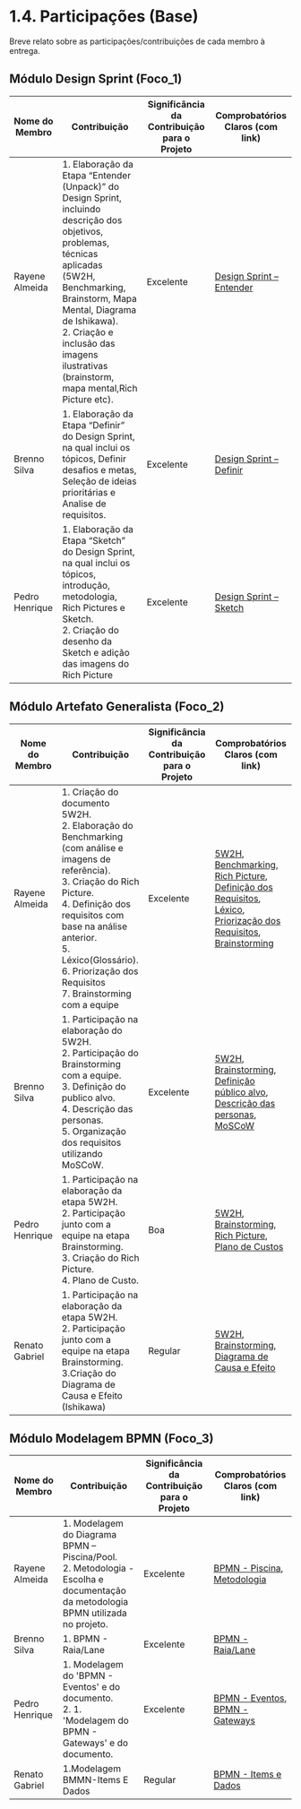 # 1.4. Participações (Base)

Breve relato sobre as participações/contribuições de cada membro à entrega. 

## Módulo Design Sprint (Foco_1)

| Nome do Membro  | Contribuição | Significância da Contribuição para o Projeto | Comprobatórios Claros (com link) |
|------------------------|-----------------|----------|----------|
| Rayene Almeida | 1. Elaboração da Etapa “Entender (Unpack)” do Design Sprint, incluindo descrição dos objetivos, problemas, técnicas aplicadas (5W2H, Benchmarking, Brainstorm, Mapa Mental, Diagrama de Ishikawa).<br>2. Criação e inclusão das imagens ilustrativas (brainstorm, mapa mental,Rich Picture etc). | Excelente | [Design Sprint – Entender](https://unbarqdsw2025-1-turma02.github.io/2025.1-G8_MeuAquario-Entrega1/#/Base/1.1.1.Entender) |
| Brenno Silva | 1. Elaboração da Etapa “Definir” do Design Sprint, na qual inclui os tópicos, Definir desafios e metas, Seleção de ideias prioritárias e Analise de requisitos. | Excelente | [Design Sprint – Definir](https://unbarqdsw2025-1-turma02.github.io/2025.1-G8_MeuAquario-Entrega1/#/Base/1.1.2.Definir) |
| Pedro Henrique | 1. Elaboração da Etapa “Sketch” do Design Sprint, na qual inclui os tópicos, introdução, metodologia, Rich Pictures e Sketch. <br> 2. Criação do desenho da Sketch e adição das imagens do Rich Picture| Excelente | [Design Sprint – Sketch](https://unbarqdsw2025-1-turma02.github.io/2025.1-G8_MeuAquario-Entrega1/#/Base/1.1.3.Sketch) |


## Módulo Artefato Generalista (Foco_2)

| Nome do Membro | Contribuição | Significância da Contribuição para o Projeto | Comprobatórios Claros (com link) |
|-------|------------|--------|--|
| Rayene Almeida | 1. Criação do documento 5W2H.<br>2. Elaboração do Benchmarking (com análise e imagens de referência).<br>3. Criação do Rich Picture.<br>4. Definição dos requisitos com base na análise anterior.<br>5. Léxico(Glossário).<br>6. Priorização dos Requisitos<br>7. Brainstorming com a equipe| Excelente | [5W2H](https://unbarqdsw2025-1-turma02.github.io/2025.1-G8_MeuAquario-Entrega1/#/Base/1.2.3.5W2H), [Benchmarking](https://unbarqdsw2025-1-turma02.github.io/2025.1-G8_MeuAquario-Entrega1/#/Base/1.5.1.Benchmarking), [Rich Picture](https://unbarqdsw2025-1-turma02.github.io/2025.1-G8_MeuAquario-Entrega1/#/Base/1.2.4.RichPicture), [Definição dos Requisitos](https://unbarqdsw2025-1-turma02.github.io/2025.1-G8_MeuAquario-Entrega1/#/Base/1.2.9.DefinicaoDosRequisitos), [Léxico](https://unbarqdsw2025-1-turma02.github.io/2025.1-G8_MeuAquario-Entrega1/#/Base/1.2.12.LexicoDosRequisitos), [Priorização dos Requisitos](https://unbarqdsw2025-1-turma02.github.io/2025.1-G8_MeuAquario-Entrega1/#/Base/1.2.13.PriorizacaoDosRequisitos), [Brainstorming](https://unbarqdsw2025-1-turma02.github.io/2025.1-G8_MeuAquario-Entrega1/#/Base/1.2.2.Brainstorm) |
| Brenno Silva | 1. Participação na elaboração do 5W2H.<br>2. Participação do Brainstorming com a equipe. <br>3. Definição do publico alvo.<br>4. Descrição das personas. <br>5. Organização dos requisitos utilizando MoSCoW.| Excelente | [5W2H](https://unbarqdsw2025-1-turma02.github.io/2025.1-G8_MeuAquario-Entrega1/#/Base/1.2.3.5W2H), [Brainstorming](https://unbarqdsw2025-1-turma02.github.io/2025.1-G8_MeuAquario-Entrega1/#/Base/1.2.2.Brainstorm), [Definição público alvo](https://unbarqdsw2025-1-turma02.github.io/2025.1-G8_MeuAquario-Entrega1/#/Base/1.2.6.DefinicaoPublicoAlvo), [Descrição das personas](https://unbarqdsw2025-1-turma02.github.io/2025.1-G8_MeuAquario-Entrega1/#/Base/1.2.6.1.Elabora%C3%A7%C3%A3oPersonas), [MoSCoW](https://unbarqdsw2025-1-turma02.github.io/2025.1-G8_MeuAquario-Entrega1/#/Base/1.2.15.MoSCow) |
| Pedro Henrique | 1. Participação na elaboração da etapa 5W2H.<br>2. Participação junto com a equipe na etapa Brainstorming. <br>3. Criação do Rich Picture.<br>4. Plano de Custo. | Boa | [5W2H](https://unbarqdsw2025-1-turma02.github.io/2025.1-G8_MeuAquario-Entrega1/#/Base/1.2.3.5W2H), [Brainstorming](https://unbarqdsw2025-1-turma02.github.io/2025.1-G8_MeuAquario-Entrega1/#/Base/1.2.2.Brainstorm), [Rich Picture](https://unbarqdsw2025-1-turma02.github.io/2025.1-G8_MeuAquario-Entrega1/#/Base/1.2.4.RichPicture), [Plano de Custos](https://unbarqdsw2025-1-turma02.github.io/2025.1-G8_MeuAquario-Entrega1/#/Base/1.2.17.2.PlanoCustos) |
| Renato Gabriel | 1. Participação na elaboração da etapa 5W2H.<br> 2. Participação junto com a equipe na etapa Brainstorming. <br> 3.Criação do Diagrama de Causa e Efeito (Ishikawa) | Regular | [5W2H](https://unbarqdsw2025-1-turma02.github.io/2025.1-G8_MeuAquario-Entrega1/#/Base/1.2.3.5W2H), [Brainstorming](https://unbarqdsw2025-1-turma02.github.io/2025.1-G8_MeuAquario-Entrega1/#/Base/1.2.2.Brainstorm), [Diagrama de Causa e Efeito](https://unbarqdsw2025-1-turma02.github.io/2025.1-G8_MeuAquario-Entrega1/#/Base/1.2.11.DiagramaCausaEfeito(Ishikawa))|

## Módulo Modelagem BPMN (Foco_3)

| Nome do Membro | Contribuição | Significância da Contribuição para o Projeto | Comprobatórios Claros (com link) |
|---|-----|-----------|---------|
| Rayene Almeida | 1. Modelagem do Diagrama BPMN – Piscina/Pool.<br>2. Metodologia - Escolha e documentação da metodologia BPMN utilizada no projeto. | Excelente | [BPMN - Piscina](https://unbarqdsw2025-1-turma02.github.io/2025.1-G8_MeuAquario-Entrega1/#/Base/1.3.2.Piscina), [Metodologia](https://unbarqdsw2025-1-turma02.github.io/2025.1-G8_MeuAquario-Entrega1/#/Base/1.3.1.Metodologia)|
| Brenno Silva | 1. BPMN - Raia/Lane | Excelente | [BPMN - Raia/Lane](https://unbarqdsw2025-1-turma02.github.io/2025.1-G8_MeuAquario-Entrega1/#/Base/1.3.5.BPMN-RaiaLane)|
| Pedro Henrique | 1. Modelagem do 'BPMN - Eventos' e do documento. <br> 2. 1. 'Modelagem do BPMN - Gateways' e do documento. | Excelente | [BPMN - Eventos](https://unbarqdsw2025-1-turma02.github.io/2025.1-G8_MeuAquario-Entrega1/#/Base/1.3.8.Eventos), [BPMN - Gateways](https://unbarqdsw2025-1-turma02.github.io/2025.1-G8_MeuAquario-Entrega1/#/Base/1.3.9.Gateway)|
| Renato Gabriel | 1.Modelagem BMMN-Items E Dados | Regular | [BPMN - Items e Dados](https://unbarqdsw2025-1-turma02.github.io/2025.1-G8_MeuAquario-Entrega1/#/Base/1.3.10.BPMN-ItemsEDados) |
